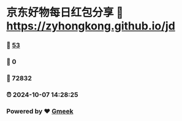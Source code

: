 # 京东好物每日红包分享 :link: https://zyhongkong.github.io/jd 
### :page_facing_up: [53](https://zyhongkong.github.io/jd/tag.html) 
### :speech_balloon: 0 
### :hibiscus: 72832 
### :alarm_clock: 2024-10-07 14:28:25 
### Powered by :heart: [Gmeek](https://github.com/Meekdai/Gmeek)
